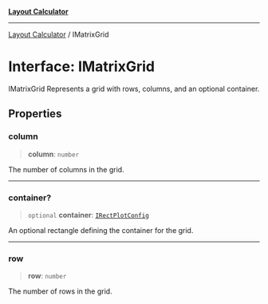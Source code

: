 [**Layout Calculator**](../README.md)

***

[Layout Calculator](../README.md) / IMatrixGrid

# Interface: IMatrixGrid

IMatrixGrid
Represents a grid with rows, columns, and an optional container.

## Properties

### column

> **column**: `number`

The number of columns in the grid.

***

### container?

> `optional` **container**: [`IRectPlotConfig`](IRectPlotConfig.md)

An optional rectangle defining the container for the grid.

***

### row

> **row**: `number`

The number of rows in the grid.
